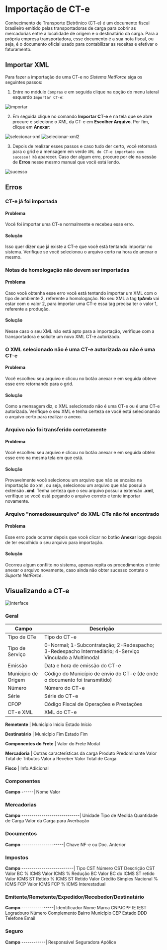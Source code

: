 # Importação de CT-e

Conhecimento de Transporte Eletrônico (CT-e) é um documento fiscal brasileiro emitido pelas transportadoras de carga para 
cobrir as mercadorias entre a localidade de origem e o destinatário da carga. Para a própria empresa transportadora, esse documento 
é a sua nota fiscal, ou seja, é o documento oficial usado para contabilizar as receitas e efetivar o faturamento.


## Importar XML

Para fazer a importação de uma CT-e no *Sistema NetForce* siga os seguintes passos:

1. Entre no módulo ```Compras``` e em seguida clique na opção do menu lateral esquerdo ```Importar CT-e```:

![importar](https://raw.githubusercontent.com/netforcews/docs-erp/master/compras/imgs/importar.png)

2. Em seguida clique no comando **Importar CT-e** e na tela que se abre procure e selecione o XML da CT-e em **Escolher Arquivo**. Por fim, clique em **Anexar**:

![selecionar-xml](https://raw.githubusercontent.com/netforcews/docs-erp/master/compras/imgs/selecionar-xml.png)
![selecionar-xml2](https://raw.githubusercontent.com/netforcews/docs-erp/master/compras/imgs/selecionar-xml2.png)

3. Depois de realizar esses passos e caso tudo der certo, você retornará para o grid e a mensagem 
em verde ```XML do CT-e importado com sucesso!``` irá aparecer.
Caso der algum erro, procure por ele na sessão de **Erros** nesse mesmo manual que você está lendo.

![sucesso](https://raw.githubusercontent.com/netforcews/docs-erp/master/compras/imgs/sucesso.png)

## Erros

### CT-e já foi importada

#### Problema
Você foi importar uma CT-e normalmente e recebeu esse erro.

#### Solução
Isso quer dizer que já existe a CT-e que você está tentando importar no sistema. Verifique se você selecionou o arquivo certo na hora
de anexar o mesmo.

### Notas de homologação não devem ser importadas

#### Problema
Caso você obtenha esse erro você está tentando importar um XML com o tipo de ambiente 2, referente a homologação.
No seu XML a tag **tpAmb** vai estar com o valor 2, para importar uma CT-e essa tag precisa ter o valor 1, referente a produção.

#### Solução
Nesse caso o seu XML não está apto para a importação, verifique com a transportadora e solicite um novo XML CT-e autorizado.

### O XML selecionado não é uma CT-e autorizada ou não é uma CT-e

#### Problema
Você escolheu seu arquivo e clicou no botão anexar e em seguida obteve esse erro retornando para o grid.

#### Solução
Como a mensagem diz, o XML selecionado não é uma CT-e ou é uma CT-e autorizada. Verifique o seu XML e tenha certeza se você está
selecionando o arquivo certo para realizar o anexo.

### Arquivo não foi transferido corretamente 

#### Problema
Você escolheu seu arquivo e clicou no botão anexar e em seguida obtém esse erro na mesma tela em que está.

#### Solução
Provavelmente você selecionou um arquivo que não se encaixa na importação do xml, ou seja, selecionou um arquivo que não possui
a extensão **.xml**. Tenha certeza que o seu arquivo possui a extensão **.xml**, verifique se você está pegando o arquivo correto e 
tente importar novamente.

### Arquivo "nomedoseuarquivo" do XML-CTe não foi encontrado

#### Problema
Esse erro pode ocorrer depois que você clicar no botão **Anexar** logo depois de ter escolhido o seu arquivo para importação.

#### Solução
Ocorreu algum conflito no sistema, apenas repita os procedimentos e tente anexar o arquivo novamente, caso ainda não obter sucesso contate o *Suporte NetForce*.

## Visualizando a CT-e

![interface](https://raw.githubusercontent.com/netforcews/docs-erp/master/compras/imgs/interface.png)

### Geral

**Campo** | **Descrição**
----------|--------------
Tipo de CTe | Tipo do CT-e
Tipo de Serviço | 0-Normal; 1-Subcontratação; 2-Redespacho; 3-Redespacho Intermediário; 4-Serviço Vinculado a Multimodal
Emissão | Data e hora de emissão do CT-e
Munícipio de Origem | Código do Município de envio do CT-e (de onde o documento foi transmitido) 
Número | Número do CT-e
Série | Série do CT-e 
CFOP | Código Fiscal de Operações e Prestações 
CT-e XML | XML do CT-e

**Remetente** |
Município Início
Estado Início

**Destinatário** |
Município Fim
Estado Fim

**Componentes do Frete** |
Valor do Frete
Modal

**Mercadoria** |
Outras características da carga
Produto Predominante
Valor Total de Tributos
Valor a Receber
Valor Total de Carga

**Fisco** |
Info.Adicional

### Componentes

**Campo**
------|
Nome
Valor

### Mercadorias

**Campo**
-----------------------------|
Unidade
Tipo de Medida
Quantidade de Carga
Valor da Carga para Averbação

### Documentos

**Campo**
---------------------|
Chave
NF-e ou Doc. Anterior

### Impostos

**Campo**
--------------------------|
Tipo CST
Número CST
Descrição CST
Valor BC
% ICMS
Valor ICMS
% Redução BC
Valor BC do ICMS ST retido
Valor ICMS ST Retido
% ICMS ST Retido
Valor Crédito
Simples Nacional
% ICMS FCP
Valor ICMS FCP
% ICMS Interestadual

### Emitente/Remetente/Expedidor/Recebedor/Destinatário

**Campo**
----------------|
Identificador
Nome
Marca
CNPJCPF
IE
IEST
Logradouro
Número
Complemento
Bairro
Município
CEP
Estado
DDD
Telefone
Email

### Seguro

**Campo**
------------|
Responsável
Seguradora
Apólice

